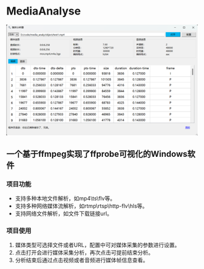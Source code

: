 # MediaAnalyse

![软件界面](.\images\ui.png)

## 一个基于ffmpeg实现了ffprobe可视化的Windows软件

### 项目功能

 * 支持多种本地文件解析，如mp4\ts\flv等。
 * 支持多种网络媒体流解析，如rtmp\rtsp\http-flv\hls等。
 * 支持网络文件解析，如文件下载链接url。

### 项目使用

1. 媒体类型可选择文件或者URL，配置中可对媒体采集的参数进行设置。
2. 点击打开会进行媒体采集分析，再次点击可提前结束分析。
3. 分析结束后通过点击视频或者音频进行媒体帧信息查看。